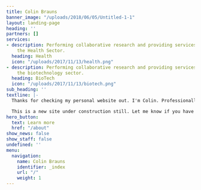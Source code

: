 ```yaml
---
title: Colin Brauns
banner_image: "/uploads/2018/06/05/Untitled-1-1"
layout: landing-page
heading: ''
partners: []
services:
- description: Performing collaborative research and providing services to support
    the Health Sector.
  heading: Health
  icon: "/uploads/2017/11/13/health.png"
- description: Performing collaborative research and providing services to support
    the biotechnology sector.
  heading: BioTech
  icon: "/uploads/2017/11/13/biotech.png"
sub_heading: ''
textline: |-
  Thanks for checking my personal website out. I'm Colin. Professionally, I'm a sometimes founder, community builder, and wearer of many operational hats.

  This is a new site under construction still. Let me know if you have suggestions!
hero_button:
  text: Learn more
  href: "/about"
show_news: false
show_staff: false
undefined: ''
menu:
  navigation:
    name: Colin Brauns
    identifier: _index
    url: "/"
    weight: 1
---
```

